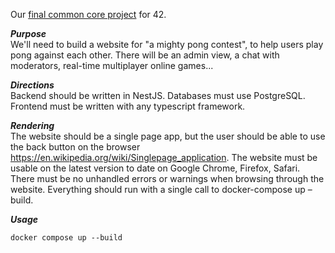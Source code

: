 Our [final common core project](https://cdn.intra.42.fr/pdf/pdf/27779/en.subject.pdf) for 42.

*__Purpose__*  
We'll need to build a website for "a mighty pong contest", to help users play pong against each other. There will be an admin view, a chat with moderators, real-time multiplayer online games...

*__Directions__*  
Backend should be written in NestJS. Databases must use PostgreSQL. Frontend must be written with any typescript framework.

*__Rendering__*  
The website should be a single page app, but the user should be able to use the back button on the browser https://en.wikipedia.org/wiki/Singlepage_application. The website must be usable on the latest version to date on Google Chrome, Firefox, Safari. There must be no unhandled errors or warnings when browsing through the website. Everything should run with a single call to docker-compose up –build.

*__Usage__*

`docker compose up --build`
